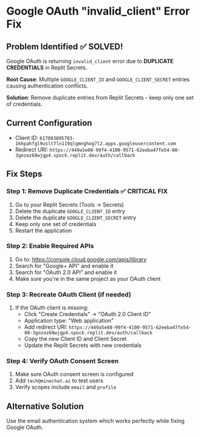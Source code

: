 # Google OAuth "invalid_client" Error Fix

## Problem Identified ✅ SOLVED!
Google OAuth is returning `invalid_client` error due to **DUPLICATE CREDENTIALS** in Replit Secrets.

**Root Cause**: Multiple `GOOGLE_CLIENT_ID` and `GOOGLE_CLIENT_SECRET` entries causing authentication conflicts.

**Solution**: Remove duplicate entries from Replit Secrets - keep only one set of credentials.

## Current Configuration
- Client ID: `617083895783-1khpahfgl9uslt7ln119qlgmnghog7l2.apps.googleusercontent.com`
- Redirect URI: `https://449a5e08-99f4-4100-9571-62eeba47fe54-00-3gozoz68wjgp4.spock.replit.dev/auth/callback`

## Fix Steps

### Step 1: Remove Duplicate Credentials ✅ CRITICAL FIX
1. Go to your Replit Secrets (Tools → Secrets)
2. Delete the duplicate `GOOGLE_CLIENT_ID` entry
3. Delete the duplicate `GOOGLE_CLIENT_SECRET` entry
4. Keep only one set of credentials
5. Restart the application

### Step 2: Enable Required APIs
1. Go to: https://console.cloud.google.com/apis/library
2. Search for "Google+ API" and enable it
3. Search for "OAuth 2.0 API" and enable it
4. Make sure you're in the same project as your OAuth client

### Step 3: Recreate OAuth Client (if needed)
1. If the OAuth client is missing:
   - Click "Create Credentials" → "OAuth 2.0 Client ID"
   - Application type: "Web application"
   - Add redirect URI: `https://449a5e08-99f4-4100-9571-62eeba47fe54-00-3gozoz68wjgp4.spock.replit.dev/auth/callback`
   - Copy the new Client ID and Client Secret
   - Update the Replit Secrets with new credentials

### Step 4: Verify OAuth Consent Screen
1. Make sure OAuth consent screen is configured
2. Add `tech@minechat.ai` to test users
3. Verify scopes include `email` and `profile`

## Alternative Solution
Use the email authentication system which works perfectly while fixing Google OAuth.